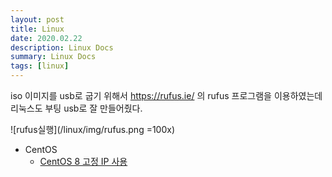 ```yaml
---
layout: post
title: Linux
date: 2020.02.22
description: Linux Docs
summary: Linux Docs
tags: [linux]
---
```


iso 이미지를 usb로 굽기 위해서 https://rufus.ie/ 의 rufus 프로그램을 이용하였는데 리눅스도 부팅 usb로 잘 만들어줬다.

![rufus실행](/linux/img/rufus.png =100x)

* CentOS
  * [CentOS 8 고정 IP 사용](/linux/centos/centos_2020_02_22.html)
